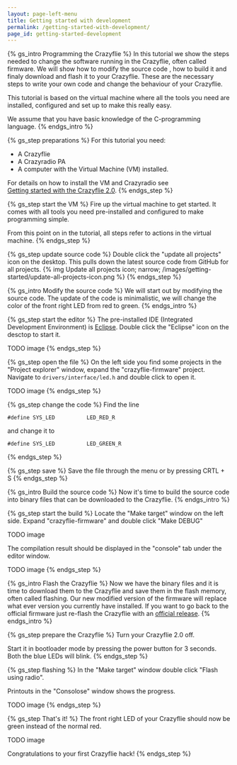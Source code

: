 ```yaml
---
layout: page-left-menu
title: Getting started with development
permalink: /getting-started-with-development/
page_id: getting-started-development
---
```


{% gs_intro Programming the Crazyflie %}
In this tutorial we show the steps needed to change the software running in the
Crazyflie, often called firmware. We will show how to modify the source code , 
how to build it and finaly download and flash it to your Crazyflie.
These are the necessary steps to write your own code and change the behaviour
of your Crazyflie.

This tutorial is based on the virtual machine where all the tools you need are 
installed, configured and set up to make this really easy.

We assume that you have basic knowledge of the C-programming language.
{% endgs_intro %}

{% gs_step preparations %}
For this tutorial you need:

* A Crazyflie
* A Crazyradio PA
* A computer with the Virtual Machine (VM) installed. 

For details on how to install the VM and Crazyradio see  
[Getting started with the Crazyflie 2.0](/getting-started-with-the-crazyflie-2-0/).
{% endgs_step %}

{% gs_step start the VM %}
Fire up the virtual machine to get started. It comes with all
tools you need pre-installed and configured to make programming simple.

From this point on in the tutorial, all steps refer to actions in the 
virtual machine.
{% endgs_step %}

{% gs_step update source code %}
Double click the "update all projects" icon on the desktop. This pulls down the 
latest source code from GitHub for all projects.
{% img Update all projects icon; narrow; /images/getting-started/update-all-projects-icon.png %}
{% endgs_step %}


{% gs_intro Modify the source code %}
We will start out by modifying the source code. The update of the code is 
minimalistic, we will change the color of the front right LED from red to green. 
{% endgs_intro %}

{% gs_step start the editor %}
The pre-installed IDE (Integrated Development Environment) is [Eclipse](https://eclipse.org/ide/).
Double click the "Eclipse" icon on the desctop to start it.

TODO image
{% endgs_step %}

{% gs_step open the file %}
On the left side you find some projects in the "Project explorer" window, 
expand the "crazyflie-firmware" project.
Navigate to `drivers/interface/led.h` and double click to open it.

TODO image
{% endgs_step %}

{% gs_step change the code %}
Find the line

```
#define SYS_LED          LED_RED_R
```

and change it to 

```
#define SYS_LED          LED_GREEN_R
```

{% endgs_step %}

{% gs_step save %}
Save the file through the menu or by pressing CRTL + S
{% endgs_step %}


{% gs_intro Build the source code %}
Now it's time to build the source code into binary files that can be 
downloaded to the Crazyflie.
{% endgs_intro %}

{% gs_step start the build %}
Locate the "Make target" window on the left side. Expand "crazyflie-firmware"
and double click "Make DEBUG"

TODO image

The compilation result should be displayed in the "console" tab under the editor
window.

TODO image
{% endgs_step %}

{% gs_intro Flash the Crazyflie %}
Now we have the binary files and it is time to download them to the Crazyflie
and save them in the flash memory, often called flashing. Our new modified 
version of the firmware will replace what ever version you currently have 
installed. If you want to go back to the official firmware just re-flash the 
Crazyflie with an [official release](https://github.com/bitcraze/crazyflie-firmware/releases).
{% endgs_intro %}

{% gs_step prepare the Crazyflie %}
Turn your Crazyflie 2.0 off.

Start it in bootloader mode by pressing the power button for 3 
seconds. Both the blue LEDs will blink.
{% endgs_step %}

{% gs_step flashing %}
In the "Make target" window double click "Flash using radio".

Printouts in the "Consolose" window shows the progress.

TODO image
{% endgs_step %}

{% gs_step That's it! %}
The front right LED of your Crazyflie should now be green instead of the normal
red. 

TODO image

Congratulations to your first Crazyflie hack!
{% endgs_step %}
